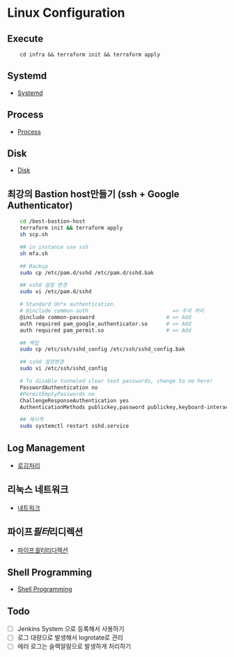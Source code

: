 # Linux Configuration

## Execute

```
    cd infra && terraform init && terraform apply
```

## Systemd

- [Systemd](./systemd/)

## Process

- [Process](./%ED%94%84%EB%A1%9C%EC%84%B8%EC%8A%A4%EA%B4%80%EB%A6%AC/)

## Disk

- [Disk](./%EB%94%94%EC%8A%A4%ED%81%AC%EA%B4%80%EB%A6%AC/)

## 최강의 Bastion host만들기 (ssh + Google Authenticator)

```sh
    cd /best-bastion-host
    terraform init && terraform apply
    sh scp.sh

    ## in instance use ssh
    sh mfa.sh

    ## Backup
    sudo cp /etc/pam.d/sshd /etc/pam.d/sshd.bak

    ## sshd 설정 변경
    sudo vi /etc/pam.d/sshd

    # Standard Un*x authentication.
    # @include common-auth                           => 주석 처리
    @include common-password                       # => Add
    auth required pam_google_authenticator.so      # => Add
    auth required pam_permit.so                    # => Add

    ## 백업
    sudo cp /etc/ssh/sshd_config /etc/ssh/sshd_config.bak

    ## sshd 설정변경
    sudo vi /etc/ssh/sshd_config

    # To disable tunneled clear text passwords, change to no here!
    PasswordAuthentication no
    #PermitEmptyPasswords no
    ChallengeResponseAuthentication yes                                     # => Add
    AuthenticationMethods publickey,password publickey,keyboard-interactive # => Add

    ## 재시작
    sudo systemctl restart sshd.service
```

## Log Management

- [로깅처리](./%EB%A1%9C%EA%B9%85%EC%B2%98%EB%A6%AC/)

## 리눅스 네트워크

- [네트워크](./%EB%84%A4%ED%8A%B8%EC%9B%8C%ED%81%AC/)

## 파이프*필터*리디렉션

- [파이프*필터*리디렉션](./파이프_필터_리디렉션/README.md)

## Shell Programming

- [Shell Programming](./shell-programming/)

## Todo

- [ ] Jenkins System 으로 등록해서 사용하기
- [ ] 로그 대량으로 발생해서 logrotate로 관리
- [ ] 에러 로그는 슬랙알람으로 발생하게 처리하기
